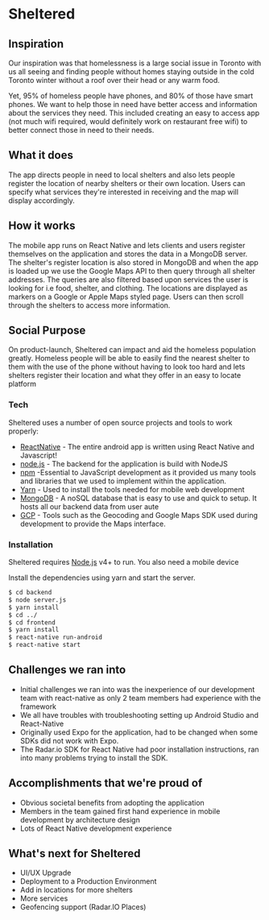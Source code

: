 # Sheltered

## Inspiration
Our inspiration was that homelessness is a large social issue in Toronto with us all seeing and finding people without homes staying outside in the cold Toronto winter without a roof over their head or any warm food. 

Yet, 95% of homeless people have phones, and 80% of those have smart phones. We want to help those in need have better access and information about the services they need. This included creating an easy to access app (not much wifi required, would definitely work on restaurant free wifi) to better connect those in need to their needs.

## What it does

The app directs people in need to local shelters and also lets people register the location of nearby shelters or their own location. Users can specify what services they're interested in receiving and the map will display accordingly.

## How it works
The mobile app runs on React Native and lets clients and users register themselves on the application and stores the data in a MongoDB server. The shelter's register location is also stored in MongoDB and when the app is loaded up we use the Google Maps API to then query through all shelter addresses. The queries are also filtered based upon services the user is looking for i.e food, shelter, and clothing. The locations are displayed as markers on a Google or Apple Maps styled page. Users can then scroll through the shelters to access more information.

## Social Purpose
On product-launch, Sheltered can impact and aid the homeless population greatly. Homeless people will be able to easily find the nearest shelter to them with the use of the phone without having to look too hard and lets shelters register their location and what they offer in an easy to locate platform

### Tech
Sheltered uses a number of open source projects and tools to work properly:

* [ReactNative](https://facebook.github.io/react-native/) - The entire android app is written using React Native and Javascript! 
* [node.js](https://nodejs.org/en/docs/) - The backend for the application is build with NodeJS 
* [npm](https://www.npmjs.com/) -Essential to JavaScript development as it provided us many tools and libraries that we used to implement within the application.
* [Yarn](https://yarnpkg.com/en/) - Used to install the tools needed for mobile web development
* [MongoDB](https://www.mongodb.com/) - A noSQL database that is easy to use and quick to setup. It hosts all our backend data from user aute
* [GCP](https://cloud.google.com/) - Tools such as the Geocoding and Google Maps SDK used during development to provide the Maps interface.

### Installation

Sheltered requires [Node.js](https://nodejs.org/) v4+ to run.
You also need a mobile device

Install the dependencies using yarn and start the server.

```sh
$ cd backend
$ node server.js
$ yarn install
$ cd ../
$ cd frontend
$ yarn install
$ react-native run-android
$ react-native start
```

## Challenges we ran into
 - Initial challenges we ran into was the inexperience of our development team with react-native as only 2 team members had experience with the framework
 -  We all have troubles with troubleshooting setting up Android Studio and React-Native
 - Originally used Expo for the application, had to be changed when some SDKs did not work with Expo.
 - The Radar.io SDK for React Native had poor installation instructions, ran into many problems trying to install the SDK.
 
## Accomplishments that we're proud of
 - Obvious societal benefits from adopting the application
 - Members in the team gained first hand experience in mobile development by architecture design
 - Lots of React Native development experience
 
 ## What's next for Sheltered
- UI/UX Upgrade
- Deployment to a Production Environment
- Add in locations for more shelters 
- More services
- Geofencing support (Radar.IO Places)
